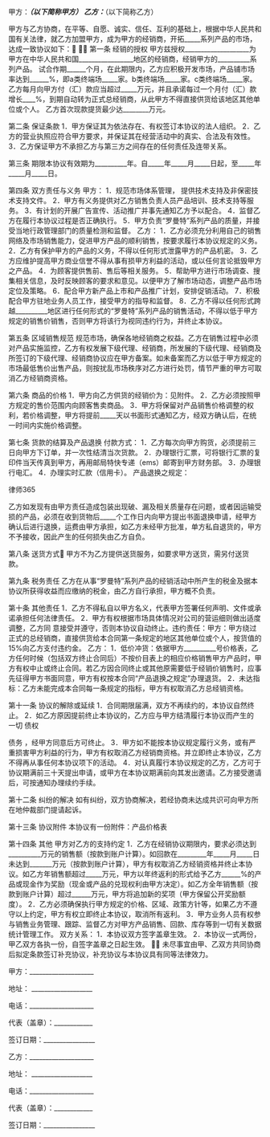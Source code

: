
 


甲方：_______________（以下简称甲方）
乙方：_______________（以下简称乙方）


甲方与乙方协商，在平等、自愿、诚实、信任、互利的基础上，根据中华人民共和国有关法律，就乙方加盟甲方，成为甲方的经销商，开拓_____系列产品的市场，达成一致协议如下：

第一条 经销的授权
甲方兹授权____________________为甲方在中华人民共和国_________________地区的经销商，经销甲方的__________系列产品。
试合作期______个月，在此期限内，乙方应积极开发市场，产品铺市场率达到______%，即a类终端场_____家。b类终端场_____家。c类终端场_____家。
乙方每月向甲方付（汇）款应当超过_____万元，并且承诺每过一个月付（汇）款增长____%，到期自动转为正式总经销商，从此甲方不得直接供货给该地区其他单位或个人。 乙方首次现款提货最少达________万元。


第二条 保证条款
1．甲方保证其为依法存在、有权签订本协议的法人组织。
2．乙方的营业执照应符合甲方要求，并保证其在经营活动中的真实、合法及有效性。
3．乙方保证甲方不承担乙方与第三方之间存在的任何责任及连带关系。


第三条 期限本协议有效期为__________年。自_____年_____月_____日起，至_____年_____月_____日。


第四条 双方责任与义务
甲方：
1．规范市场体系管理， 提供技术支持及非保密技术支持文件。
2．甲方有义务提供对乙方销售负责人员产品培训、技术支持等服务。
3．有计划的开展广告宣传、活动推广并事先通知乙方予以配合。
4．监督乙方在履行本协议过程是否正确执行。
5．甲方负责“罗曼特”系列产品的质量，并接受当地行政管理部门的质量检测和监督。
乙方：
1．乙方必须充分利用自己的销售网络及市场销售能力，促进甲方产品的顺利销售，按要求履行本协议规定的义务。
2．乙方有保护甲方的产品的义务，不得以任何形式泄露甲方的产品机密。
3．乙方应维护提高甲方商业信誉不得从事有损甲方利益的活动，或以任何言论抵毁甲方之产品。
4．为顾客提供售前、售后等相关服务。
5．帮助甲方进行市场调查、搜集相关信息，及时反映顾客的要求和意见。以便甲方了解市场动态，调整产品市场定位及策略。
6．配合甲方新产品上市和产品推广计划，安排促销活动。
7．积极配合甲方驻地业务人员工作，接受甲方的指导和监督。
8．乙方不得以任何形式跨越__________地区进行任何形式的“罗曼特”系列产品的销售活动，不得以低于甲方规定的销售价销售，否则甲方将该行为视同违约行为，并终止本协议。


第五条 区域销售规范
规范市场，确保各地经销商之权益。乙方在销售过程中必须对产品实施监控，乙方有权发展下级代理、经销商，所发展的下级代理、经销商及所签订的下级代理、经销商协议应在甲方备案。如未备案而乙方以低于甲方规定的市场最低售价出售产品，则按扰乱市场秩序对乙方进行处罚，情节严重的甲方可取消乙方经销商资格。


第六条 商品的价格
1．甲方向乙方供货的经销价为：见附件。
2．乙方必须按照甲方规定的售价范围内向顾客售卖商品。
3．甲方将保留对产品销售价格调整的权利，若价格调整，甲方将提前_____天以书面形式通知乙方，经双方确认后，在统一时间内实施价格调整。


第七条 货款的结算及产品退换
付款方式：
1．乙方每次向甲方购货，必须提前三日向甲方下订单，并一次性结清当次货款。
2．办理银行汇票，可将银行汇票的复印件当天传真到甲方，再用邮局特快专递（ems）邮寄到甲方财务部。
3．办理银行电汇。
4．办理实时汇款（信用卡）。
产品退换之规定：




 
律师365






乙方如发现有由甲方责任造成包装出现破、漏及相关质量存在问题，或者因运输受损的产品，必须在收到货物后_____个工作日内向甲方提出书面退换申请，经甲方确认后进行退换，运费由甲方承担，如乙方未经甲方批准，单方私自退货的，甲方不予接收，因此产生的任何损失由乙方自负。




第八条 送货方式
甲方不为乙方提供送货服务，如要求甲方送货，需另付送货款。


第九条 税务责任
乙方在从事“罗曼特”系列产品的经销活动中所产生的税金及据本协议所获得收益而应缴纳的税金，由乙方自行承担，甲方概不负责。


第十条 其他责任
1．乙方不得私自以甲方名义，代表甲方签署任何声明、文件或承诺承担任何法律责任。
2．甲方有权根据市场具体情况对公司的营运细则做出适度调整，乙方同 意接受并遵守，否则本协议自动终止。违约责任：甲方：甲方绕过正式的总经销商，直接供货给本合同第一条规定的地区其他单位或个人，按货值的15%向乙方支付违约金。
乙方：
1．低价冲货：依据甲方__________号价格表，乙方任何时候（包括双方终止合同后）不按价目表上的相应价格销售甲方产品时，甲方有权中止或终止合同。若乙方因合同终止或其他原需要低于经销价销售时，应事先征得甲方书面同意，甲方有权按本合同“产品退换之规定”办理退货。
2．未达指标：乙方未能完成本合同每一条规定的指标，甲方有权取消乙方总经销资格。


第十一条 协议的解除或延续
1．合同期限届满，双方不再续约的，本协议自然终止。
2．如乙方原因提前终止本协议的，乙方应与甲方结清履行本协议而产生的 一切
债权

债务
，经甲方同意后方可终止。
3．甲方如不能按本协议规定履行义务，或有严重损害甲方利益的行为，甲方有权取消乙方经销商资格。并立即终止本协议，乙方不得再从事任何本协议项下的活动。
4．对认真履行本协议规定的乙方，乙方可于协议期满前三十天提出申请，或甲方在本协议期满前向其发出邀请。乙方接受邀请后，可按通知办理续约手续。


第十二条 纠纷的解决
如有纠纷，双方协商解决，若经协商未达成共识可向甲方所在地仲裁部门提请起诉。


第十三条 协议附件
本协议有一份附件：产品价格表


第十四条 其他
甲方对乙方的支持约定
1．乙方在经销协议期限内，要求必须达到__________万元的销售额（按款到账户计算）。如回款在_________年_____月_____日未达到_______万元（按款到账户计算），甲方有权取消乙方经销资格并终止本协议。如乙方年销售额超过_____万元，甲方以年终返利的形式给予乙方______%的产品或现金作为奖励（现金或产品的兑现权利由甲方决定）。如乙方全年销售额（按款到账户计算）超过______万元，甲方将追加新的奖项（甲方保留公开奖励额度）。
2．乙方必须确保执行甲方规定的价格、区域、政策方针等，如果乙方不遵守以上约定，甲方有权立即终止本协议，取消所有返利。
3．甲方业务人员有权参与销售业务管理、跟踪、监督乙方对甲方产品销售、回款、库存等到一切有关数据统计管理工作。
双方关系：
1．本协议双方签字盖章生效。
2．本协议一式两份，甲乙双方各执一份，自签字盖章之日起生效。 
未尽事宜由甲、乙双方共同协商后拟定条款签订补充协议，补充协议与本协议具有同等法律效力。


 



 甲方：____________________
 
地址： ___________________
 
电话：____________________
 
代表（盖章）：____________
 
签订日期：________________
 


 

  乙方：____________________
  
地址： ___________________
  
电话：____________________
  
代表（盖章）：____________
  
签订日期：________________
  

 
  

 
  
 
   
 
   
 
    


    
 

    


    


    
 
 
   
 
  
 
 


